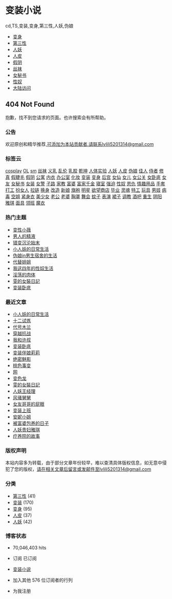 # 变装小说

cd,TS,变装,变身,第三性,人妖,伪娘

- [变身](https://chinacd.wordpress.com/category/%e5%8f%98%e8%ba%ab/)
- [第三性](https://chinacd.wordpress.com/category/%e7%ac%ac%e4%b8%89%e6%80%a7/)
- [人妖](https://chinacd.wordpress.com/category/%e4%ba%ba%e5%a6%96/)
- [人皮](https://chinacd.wordpress.com/category/%e4%ba%ba%e7%9a%ae/)
- [假阴](https://chinacd.wordpress.com/tag/%e5%81%87%e9%98%b4/)
- [丝袜](https://chinacd.wordpress.com/tag/%e4%b8%9d%e8%a2%9c/)
- [女秘书](https://chinacd.wordpress.com/tag/%e5%a5%b3%e7%a7%98%e4%b9%a6/)
- [性奴](https://chinacd.wordpress.com/tag/%e6%80%a7%e5%a5%b4/)
- [大陆访问](https://chinacd.wordpress.com/kexueshangwang/)

## 404 Not Found

抱歉，找不到您请求的页面。也许搜索会有所帮助。

### 公告

欢迎原创和精华推荐,可添加为本站贡献者.请联系lvlili5201314@gmail.com

### 标签云

[cosplay](https://chinacd.wordpress.com/tag/cosplay/) [OL](https://chinacd.wordpress.com/tag/ol/) [sm](https://chinacd.wordpress.com/tag/sm/) [丝袜](https://chinacd.wordpress.com/tag/%e4%b8%9d%e8%a2%9c/) [义乳](https://chinacd.wordpress.com/tag/%e4%b9%89%e4%b9%b3/) [乱伦](https://chinacd.wordpress.com/tag/%e4%b9%b1%e4%bc%a6/) [乳胶](https://chinacd.wordpress.com/tag/%e4%b9%b3%e8%83%b6/) [乾坤](https://chinacd.wordpress.com/tag/%e4%b9%be%e5%9d%a4/) [人体实验](https://chinacd.wordpress.com/tag/%e4%ba%ba%e4%bd%93%e5%ae%9e%e9%aa%8c/) [人妖](https://chinacd.wordpress.com/tag/%e4%ba%ba%e5%a6%96/) [人皮](https://chinacd.wordpress.com/tag/%e4%ba%ba%e7%9a%ae/) [伪娘](https://chinacd.wordpress.com/tag/%e4%bc%aa%e5%a8%98/) [佳人](https://chinacd.wordpress.com/tag/%e4%bd%b3%e4%ba%ba/) [侍者](https://chinacd.wordpress.com/tag/%e4%be%8d%e8%80%85/) [修真](https://chinacd.wordpress.com/tag/%e4%bf%ae%e7%9c%9f/) [假睫毛](https://chinacd.wordpress.com/tag/%e5%81%87%e7%9d%ab%e6%af%9b/) [假阴](https://chinacd.wordpress.com/tag/%e5%81%87%e9%98%b4/) [公寓](https://chinacd.wordpress.com/tag/%e5%85%ac%e5%af%93/) [内衣](https://chinacd.wordpress.com/tag/%e5%86%85%e8%a1%a3/) [办公室](https://chinacd.wordpress.com/tag/%e5%8a%9e%e5%85%ac%e5%ae%a4/) [化妆](https://chinacd.wordpress.com/tag/%e5%8c%96%e5%a6%86/) [变装](https://chinacd.wordpress.com/tag/%e5%8f%98%e8%a3%85/) [变身](https://chinacd.wordpress.com/tag/%e5%8f%98%e8%ba%ab/) [后宫](https://chinacd.wordpress.com/tag/%e5%90%8e%e5%ae%ab/) [女仙](https://chinacd.wordpress.com/tag/%e5%a5%b3%e4%bb%99/) [女儿](https://chinacd.wordpress.com/tag/%e5%a5%b3%e5%84%bf/) [女公关](https://chinacd.wordpress.com/tag/%e5%a5%b3%e5%85%ac%e5%85%b3/) [女卧底](https://chinacd.wordpress.com/tag/%e5%a5%b3%e5%8d%a7%e5%ba%95/) [女友](https://chinacd.wordpress.com/tag/%e5%a5%b3%e5%8f%8b/) [女秘书](https://chinacd.wordpress.com/tag/%e5%a5%b3%e7%a7%98%e4%b9%a6/) [女装](https://chinacd.wordpress.com/tag/%e5%a5%b3%e8%a3%85/) [女警](https://chinacd.wordpress.com/tag/%e5%a5%b3%e8%ad%a6/) [子路](https://chinacd.wordpress.com/tag/%e5%ad%90%e8%b7%af/) [家教](https://chinacd.wordpress.com/tag/%e5%ae%b6%e6%95%99/) [富婆](https://chinacd.wordpress.com/tag/%e5%af%8c%e5%a9%86/) [富家千金](https://chinacd.wordpress.com/tag/%e5%af%8c%e5%ae%b6%e5%8d%83%e9%87%91/) [寝室](https://chinacd.wordpress.com/tag/%e5%af%9d%e5%ae%a4/) [强迫](https://chinacd.wordpress.com/tag/%e5%bc%ba%e8%bf%ab/) [性奴](https://chinacd.wordpress.com/tag/%e6%80%a7%e5%a5%b4/) [恩仇](https://chinacd.wordpress.com/tag/%e6%81%a9%e4%bb%87/) [情趣用品](https://chinacd.wordpress.com/tag/%e6%83%85%e8%b6%a3%e7%94%a8%e5%93%81/) [手套](https://chinacd.wordpress.com/tag/%e6%89%8b%e5%a5%97/) [打工](https://chinacd.wordpress.com/tag/%e6%89%93%e5%b7%a5/) [扮女人](https://chinacd.wordpress.com/tag/%e6%89%ae%e5%a5%b3%e4%ba%ba/) [拉链](https://chinacd.wordpress.com/tag/%e6%8b%89%e9%93%be/) [换身](https://chinacd.wordpress.com/tag/%e6%8d%a2%e8%ba%ab/) [改造](https://chinacd.wordpress.com/tag/%e6%94%b9%e9%80%a0/) [新娘](https://chinacd.wordpress.com/tag/%e6%96%b0%e5%a8%98/) [旗袍](https://chinacd.wordpress.com/tag/%e6%97%97%e8%a2%8d/) [明星](https://chinacd.wordpress.com/tag/%e6%98%8e%e6%98%9f/) [欲望商店](https://chinacd.wordpress.com/tag/%e6%ac%b2%e6%9c%9b%e5%95%86%e5%ba%97/) [毕业](https://chinacd.wordpress.com/tag/%e6%af%95%e4%b8%9a/) [灵魂](https://chinacd.wordpress.com/tag/%e7%81%b5%e9%ad%82/) [特工](https://chinacd.wordpress.com/tag/%e7%89%b9%e5%b7%a5/) [玩具](https://chinacd.wordpress.com/tag/%e7%8e%a9%e5%85%b7/) [男妓](https://chinacd.wordpress.com/tag/%e7%94%b7%e5%a6%93/) [病毒](https://chinacd.wordpress.com/tag/%e7%97%85%e6%af%92/) [空姐](https://chinacd.wordpress.com/tag/%e7%a9%ba%e5%a7%90/) [紧身衣](https://chinacd.wordpress.com/tag/%e7%b4%a7%e8%ba%ab%e8%a1%a3/) [美少女](https://chinacd.wordpress.com/tag/%e7%be%8e%e5%b0%91%e5%a5%b3/) [老公](https://chinacd.wordpress.com/tag/%e8%80%81%e5%85%ac/) [老婆](https://chinacd.wordpress.com/tag/%e8%80%81%e5%a9%86/) [胸罩](https://chinacd.wordpress.com/tag/%e8%83%b8%e7%bd%a9/) [舞会](https://chinacd.wordpress.com/tag/%e8%88%9e%e4%bc%9a/) [蚊子](https://chinacd.wordpress.com/tag/%e8%9a%8a%e5%ad%90/) [表演](https://chinacd.wordpress.com/tag/%e8%a1%a8%e6%bc%94/) [裙子](https://chinacd.wordpress.com/tag/%e8%a3%99%e5%ad%90/) [调教](https://chinacd.wordpress.com/tag/%e8%b0%83%e6%95%99/) [酒吧](https://chinacd.wordpress.com/tag/%e9%85%92%e5%90%a7/) [重生](https://chinacd.wordpress.com/tag/%e9%87%8d%e7%94%9f/) [阴阳](https://chinacd.wordpress.com/tag/%e9%98%b4%e9%98%b3/) [雅琪](https://chinacd.wordpress.com/tag/%e9%9b%85%e7%90%aa/) [面具](https://chinacd.wordpress.com/tag/%e9%9d%a2%e5%85%b7/) [领班](https://chinacd.wordpress.com/tag/%e9%a2%86%e7%8f%ad/) [魔衣](https://chinacd.wordpress.com/tag/%e9%ad%94%e8%a1%a3/)

### 热门主题

- [变性小薇](https://chinacd.wordpress.com/2013/01/05/%e5%8f%98%e6%80%a7%e5%b0%8f%e8%96%87/)
- [男人的精液](https://chinacd.wordpress.com/2016/10/09/%e7%94%b7%e4%ba%ba%e7%9a%84%e7%b2%be%e6%b6%b2/)
- [错变沉沦始末](https://chinacd.wordpress.com/2016/05/04/%e9%94%99%e5%8f%98%e6%b2%89%e6%b2%a6%e5%a7%8b%e6%9c%ab/)
- [小人妖的日常生活](https://chinacd.wordpress.com/2017/10/09/%e5%b0%8f%e4%ba%ba%e5%a6%96%e7%9a%84%e6%97%a5%e5%b8%b8%e7%94%9f%e6%b4%bb/)
- [伪娘in男生宿舍的生活](https://chinacd.wordpress.com/2011/06/15/%e4%bc%aa%e5%a8%98in%e7%94%b7%e7%94%9f%e5%ae%bf%e8%88%8d%e7%9a%84%e7%94%9f%e6%b4%bb/)
- [代替姐姐](https://chinacd.wordpress.com/2015/08/08/%e4%bb%a3%e6%9b%bf%e5%a7%90%e5%a7%90/)
- [我这四年的性奴生活](https://chinacd.wordpress.com/2011/12/24/%e6%88%91%e8%bf%99%e5%9b%9b%e5%b9%b4%e7%9a%84%e6%80%a7%e5%a5%b4%e7%94%9f%e6%b4%bb/)
- [淫荡的肉体](https://chinacd.wordpress.com/2016/11/18/%e6%b7%ab%e8%8d%a1%e7%9a%84%e8%82%89%e4%bd%93/)
- [雯的女裝日記](https://chinacd.wordpress.com/2017/03/14/%e9%9b%af%e7%9a%84%e5%a5%b3%e8%a3%9d%e6%97%a5%e8%a8%98/)
- [变装卧底](https://chinacd.wordpress.com/2017/08/08/%e5%8f%98%e8%a3%85%e5%8d%a7%e5%ba%95/)

### 最近文章

- [小人妖的日常生活](https://chinacd.wordpress.com/2017/10/09/%e5%b0%8f%e4%ba%ba%e5%a6%96%e7%9a%84%e6%97%a5%e5%b8%b8%e7%94%9f%e6%b4%bb/)
- [十二试炼](https://chinacd.wordpress.com/2017/09/04/%e5%8d%81%e4%ba%8c%e8%af%95%e7%82%bc/)
- [代号木兰](https://chinacd.wordpress.com/2017/08/28/%e4%bb%a3%e5%8f%b7%e6%9c%a8%e5%85%b0/)
- [穿越抗战](https://chinacd.wordpress.com/2017/08/25/%e7%a9%bf%e8%b6%8a%e6%8a%97%e6%88%98/)
- [我和许叔](https://chinacd.wordpress.com/2017/08/10/%e6%88%91%e5%92%8c%e8%ae%b8%e5%8f%94/)
- [变装卧底](https://chinacd.wordpress.com/2017/08/08/%e5%8f%98%e8%a3%85%e5%8d%a7%e5%ba%95/)
- [变装伴娘莉莉](https://chinacd.wordpress.com/2017/07/26/%e5%8f%98%e8%a3%85%e4%bc%b4%e5%a8%98%e8%8e%89%e8%8e%89/)
- [绝密魅影](https://chinacd.wordpress.com/2017/07/24/%e7%bb%9d%e5%af%86%e9%ad%85%e5%bd%b1/)
- [桃色事变](https://chinacd.wordpress.com/2017/07/21/%e6%a1%83%e8%89%b2%e4%ba%8b%e5%8f%98/)
- [网](https://chinacd.wordpress.com/2017/07/21/%e7%bd%91/)
- [变色龙](https://chinacd.wordpress.com/2017/07/18/%e5%8f%98%e8%89%b2%e9%be%99/)
- [雯的女裝日記](https://chinacd.wordpress.com/2017/03/14/%e9%9b%af%e7%9a%84%e5%a5%b3%e8%a3%9d%e6%97%a5%e8%a8%98/)
- [人妖王经理](https://chinacd.wordpress.com/2017/02/08/%e4%ba%ba%e5%a6%96%e7%8e%8b%e7%bb%8f%e7%90%86/)
- [风骚舅舅](https://chinacd.wordpress.com/2017/02/05/%e9%a3%8e%e9%aa%9a%e8%88%85%e8%88%85/)
- [女友哥哥的屁眼](https://chinacd.wordpress.com/2017/02/03/%e5%a5%b3%e5%8f%8b%e5%93%a5%e5%93%a5%e7%9a%84%e5%b1%81%e7%9c%bc/)
- [变装上班](https://chinacd.wordpress.com/2017/01/20/%e5%8f%98%e8%a3%85%e4%b8%8a%e7%8f%ad/)
- [安妮小姐](https://chinacd.wordpress.com/2017/01/05/%e5%ae%89%e5%a6%ae%e5%b0%8f%e5%a7%90/)
- [被富婆包养的日子](https://chinacd.wordpress.com/2016/12/27/%e8%a2%ab%e5%af%8c%e5%a9%86%e5%8c%85%e5%85%bb%e7%9a%84%e6%97%a5%e5%ad%90/)
- [人妖贵妇雅琪](https://chinacd.wordpress.com/2016/12/13/%e4%ba%ba%e5%a6%96%e8%b4%b5%e5%a6%87%e9%9b%85%e7%90%aa/)
- [疗养院的故事](https://chinacd.wordpress.com/2016/12/12/%e7%96%97%e5%85%bb%e9%99%a2%e7%9a%84%e6%95%85%e4%ba%8b/)

### 版权声明

本站内容多为转载，由于部分文章年份较早，难以查清具体版权信息，如无意中侵犯了您的版权，请在相关文章后留言或发邮件至lvlili5201314@gmail.com

### 分类

- [第三性](https://chinacd.wordpress.com/category/%e7%ac%ac%e4%b8%89%e6%80%a7/) (41)
- [变装](https://chinacd.wordpress.com/category/%e5%8f%98%e8%a3%85/) (170)
- [变身](https://chinacd.wordpress.com/category/%e5%8f%98%e8%ba%ab/) (95)
- [人皮](https://chinacd.wordpress.com/category/%e4%ba%ba%e7%9a%ae/) (37)
- [人妖](https://chinacd.wordpress.com/category/%e4%ba%ba%e5%a6%96/) (42)

### 博客状态

- 70,046,403 hits

- 订阅 已订阅

- [变装小说](https://chinacd.wordpress.com)

- 加入其他 576 位订阅者的行列

- 为我注册
